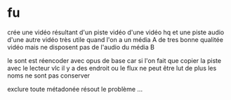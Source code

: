 # fu
crée une vidéo résultant d'un piste  vidéo d'une vidéo hq et une piste audio d'une autre vidéo
très utile quand l'on a un média A de tres bonne qualitée vidéo mais ne disposent pas de l'audio du média B

le sont est réencoder avec opus de base car si l'on fait que copier la piste avec le lecteur vlc il y a des endroit ou le flux ne peut être lut 
de plus les noms ne sont pas conserver

exclure toute métadonée résout le problème ...
